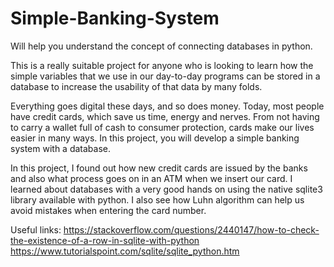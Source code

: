 # Simple-Banking-System
Will help you understand the concept of connecting databases in python.

This is a really suitable project for anyone who is looking to learn how the simple variables that we use in our 
day-to-day programs can be stored in a database to increase the usability of that data by many folds.

Everything goes digital these days, and so does money. Today, most people have credit cards, which save us time, energy and nerves. From not having to carry a wallet full of cash to consumer protection, cards make our lives easier in many ways. In this project, you will develop a simple banking system with a database.

In this project, I found out how new credit cards are issued by the banks and also what process goes on in an ATM when we insert our card. I learned about databases with a very good hands on using the native sqlite3 library available with python. I also see how Luhn algorithm can help us avoid mistakes when entering the card number.














Useful links:
https://stackoverflow.com/questions/2440147/how-to-check-the-existence-of-a-row-in-sqlite-with-python
https://www.tutorialspoint.com/sqlite/sqlite_python.htm
